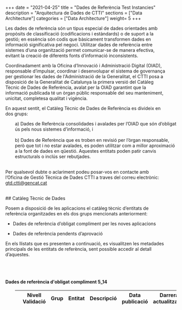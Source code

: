 +++
date        = "2021-04-25"
title       = "Dades de Referència Test Instancies"
description = "Arquitectura de Dades de CTTI"
sections    = ["Data Architecture"]
categories  = ["Data Architecture"]
weight= 5
+++

Les dades de referència són un tipus especial de dades orientades amb propòsits de classificació (codificacions i estàndards) o de suport a la gestió; en essència són codis que bàsicament transformen dades en informació significativa pel negoci. Utilitzar dades de referència entre sistemes d’una organització permet comunicar-se de manera efectiva, evitant la creació de diferents fonts d’informació inconsistents.

Coordinadament amb la Oficina d’Innovació i Administració Digital (OIAD), responsable d’impulsar, coordinar i desenvolupar el sistema de governança per gestionar les dades de l'Administració de la Generalitat, el CTTI posa a disposició de la Generalitat de Catalunya la primera versió del Catàleg Tècnic de Dades de Referència, avalat per la OIAD garantint que la informació publicada té un òrgan públic responsable del seu manteniment, unicitat, completesa qualitat i vigència.

En aquest sentit, el Catàleg Tècnic de Dades de Referència es divideix en dos grups:

<div style="width:100%; padding-left:30px">
a) Dades de Referència consolidades i avalades per l’OIAD que són d’obligat ús pels nous sistemes d’informació, i
<br/><br/>	
b) Dades de Referència que es troben en revisió per l’òrgan responsable, però que tot i no estar avalades, es poden utilitzar com a millor aproximació a la font de dades en qüestió. Aquestes entitats poden patir canvis estructurals o inclús ser rebutjades.
<br/><br/>
</div>

Per qualsevol dubte o aclariment podeu posar-vos en contacte amb l’Oficina de Gestió Tècnica de Dades CTTI a traves del correu electrònic: gtd.ctti@gencat.cat



<br/>
## Catàleg Tècnic de Dades
<br/>

Posem a disposició de les aplicacions el catàleg tècnic d’entitats de referència organitzades en els dos grups mencionats anteriorment:

- Dades de referència d’obligat compliment per les noves aplicacions

- Dades de referència pendents d’aprovació

En els llistats que es presenten a continuació, es visualitzen les metadades principals de les entitats de referència, sent possible accedir al detall d’aquestes.


<style>
.myButton {
  -moz-box-shadow: 0px 0px 0px -13px #9fb4f2;
  -webkit-box-shadow: 0px 0px 0px -13px #9fb4f2;
  box-shadow: 0px 0px 0px -13px #9fb4f2;
  background:-webkit-gradient(linear, left top, left bottom, color-stop(0.05, #7892c2), color-stop(1, #476e9e));
  background:-moz-linear-gradient(top, #7892c2 5%, #476e9e 100%);
  background:-webkit-linear-gradient(top, #7892c2 5%, #476e9e 100%);
  background:-o-linear-gradient(top, #7892c2 5%, #476e9e 100%);
  background:-ms-linear-gradient(top, #7892c2 5%, #476e9e 100%);
  background:linear-gradient(to bottom, #7892c2 5%, #476e9e 100%);
  filter:progid:DXImageTransform.Microsoft.gradient(startColorstr='#7892c2', endColorstr='#476e9e',GradientType=0);
  background-color:#7892c2;
  -moz-border-radius:42px;
  -webkit-border-radius:42px;
  border-radius:42px;
  border:1px solid #4e6096;
  display:inline-block;
  cursor:pointer;
  color:#ffffff;
  font-family:Arial;
  font-size:14px;
  padding:0px 40px;
  text-decoration:none;
  text-shadow:0px 1px 0px #283966;
}
.myButton:hover {
  background:-webkit-gradient(linear, left top, left bottom, color-stop(0.05, #476e9e), color-stop(1, #7892c2));
  background:-moz-linear-gradient(top, #476e9e 5%, #7892c2 100%);
  background:-webkit-linear-gradient(top, #476e9e 5%, #7892c2 100%);
  background:-o-linear-gradient(top, #476e9e 5%, #7892c2 100%);
  background:-ms-linear-gradient(top, #476e9e 5%, #7892c2 100%);
  background:linear-gradient(to bottom, #476e9e 5%, #7892c2 100%);
  filter:progid:DXImageTransform.Microsoft.gradient(startColorstr='#476e9e', endColorstr='#7892c2',GradientType=0);
  background-color:#476e9e;
}
.myButton:active {
  position:relative;
  top:1px;
}

td.details-control {
    background: url('../da/details_open.png') no-repeat center center;
    cursor: pointer;
	padding-left:5px;
	padding-right:5px;
}
tr.shown td.details-control {
    background: url('../da/details_close.png') no-repeat center center;
}

</style>


<script type="text/javascript">

	function format_LAA ( d ) {
	    var vRowInstancia;
		
		vRowInstancia='';
		for(var i=0,z=d.instancies.length;i<z;i++){
			vRowInstancia=vRowInstancia+'<tr>'+
					'<td>'+d.instancies[i].nom+'</td>'+
					'<td>'+d.instancies[i].descripcio+'</td>'+
					'<td>'+d.instancies[i].promotor+'</td>'+
					'<td>'+d.instancies[i].estat+'</td>'+
					'<td>'+d.instancies[i].creada+'</td>'+
					'<td>'+d.instancies[i].obsoleta+'</td>'+
					'<td>'+d.instancies[i].caducada+'</td>'+
					'<td><button class=\"myButton\">Detall</button></td>'+
				'</tr>';
		}
		
		return '<table cellpadding="8" cellspacing="0" border="0" style="padding-left:20px;font-size:10px;">'+
			'<thead>'+
				'<tr>'+
					'<th>Nom</th>'+
					'<th>Descripcio</th>'+
					'<th>Promotor</th>'+
					'<th>Estat</th>'+
					'<th>Creada</th>'+
					'<th>Obsoleta</th>'+
					'<th>Caducada</th>'+
					'<th>Detall</th>'+					
			    '</tr>'+
			'</thead>'+
			'<tbody>'+vRowInstancia+'</tbody>'+
		'</table>';
	}

  $(document).ready(function() {  

    var tcons =  $('#tabvalidades').DataTable( {
      "ajax": '../da/entitats_instancies.json',
	  "deferRender": true,
      "bFilter": true,
      "autoWidth": true,
      "scrollY": "450px",
      "scrollCollapse": true,
      "paging": false,
      "ordering": false,
      //"pageLength": 10,
      //"order": [[ 0, 'asc' ]],
      //"info":     false,
	  "language":{
                "search" : "<strong>Cerca:</strong> ",
                "infoEmpty": "No hi ha entitats",
                "zeroRecords": "No s'han trobat entitats",
                "infoFiltered":   "_END_ entitats",
                "info": ""
        },
	  "columns": [
			{
                "className":      'details-control',
                "orderable":      false,
                "data":           null,
                "defaultContent": ''
            },
			{ "data": "Estat" },
			{ "data": "Ambit" },
			{ "data": "Nom" },
			{ "data": "Descripcio" },
			{ "data": "Id" },
			{ "data": null },
			{ "data": null }
           ],
      "columnDefs": [ 
	        {"targets": -1, "data": null, "defaultContent": "<button class=\"myButton\">Detall</button>" }
			]
    } );
	
    $('#tabvalidades tbody').on('click', 'button', function () {
        //var data = tcons.row( this ).data();
        var data = tcons.row( $(this).parents('tr') ).data();
        
        //console.log(data);
        //alert( 'You clicked on '+data[0]+'\'s row' );
        console.log("save data");
        console.log(data);
        localStorage.setItem('data', JSON.stringify(data));

        window.location = "../da/detallrefdades";
    } );

    // Add event listener for opening and closing details
    $('#tabvalidades tbody').on('click', 'td.details-control', function () {
        var tr = $(this).closest('tr');
        var row = tcons.row( tr );
 
        if ( row.child.isShown() ) {
            // This row is already open - close it
            row.child.hide();
            tr.removeClass('shown');
        }
        else {
            // Open this row
            row.child( format_LAA(row.data()) ).show();
            tr.addClass('shown');
        }
    } );
	
  
    $('.dataTables_filter').css('float','right');  
    $('.dataTables_filter').css('padding-right','20px');  
    $('.dataTables_filter').css('padding-bottom','10px');
	
	$('.dataTables_info').css('padding-top','20px'); 
	
    $('article table').css('margin','0');
    
});
</script>

<br/><br/>
####  Dades de referència d'obligat compliment 5_14

<div style="width:100%; padding-left:30px">
<table id="tabvalidades" class="hover" style="width:100%">
        <thead>
            <tr>
                <th></th>
                <th>Nivell Validació</th>
                <th>Grup</th>
                <th>Entitat</th>
                <th style="width:40%">Descripció</th>
                <th>Data publicació</th>
                <th>Darrera actualització</th>
                <th>Detall</th>
            </tr>
        </thead>
    </table>

<br/><br/>
</div>


<script src="https://code.jquery.com/jquery-3.3.1.js" type="text/javascript"></script>
<script src="https://cdn.datatables.net/1.10.19/js/jquery.dataTables.min.js" type="text/javascript"></script>
  
<script src="https://qualitat.solucions.gencat.cat/js/imageMapResizer.min.js" type="text/javascript"></script>
<script src="https://qualitat.solucions.gencat.cat/js/imageMapResizer.min.js" type="text/javascript"></script>
